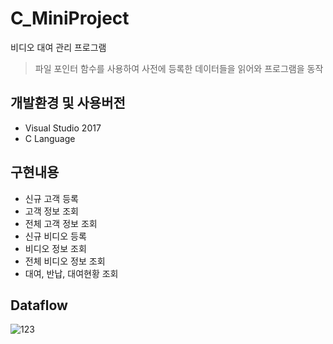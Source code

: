 # C_MiniProject
비디오 대여 관리 프로그램
> 파일 포인터 함수를 사용하여 사전에 등록한 데이터들을 읽어와 프로그램을 동작


## 개발환경 및 사용버전
- Visual Studio 2017
- C Language

## 구현내용
- 신규 고객 등록
- 고객 정보 조회
- 전체 고객 정보 조회
- 신규 비디오 등록
- 비디오 정보 조회
- 전체 비디오 정보 조회
- 대여, 반납, 대여현황 조회

## Dataflow
![123](https://user-images.githubusercontent.com/76413580/111264973-c3d3ea80-866b-11eb-806b-88bccb65bbb0.png)

